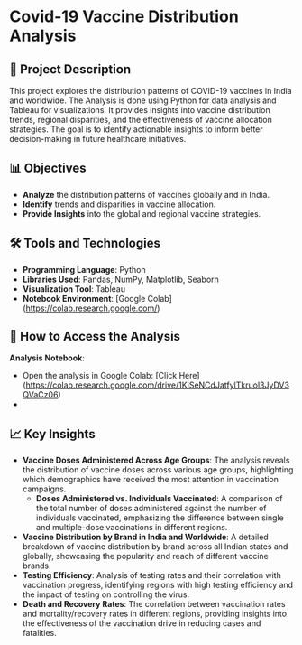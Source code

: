 # Covid-19 Vaccine Distribution Analysis

## 📜 Project Description
This project explores the distribution patterns of COVID-19 vaccines in India and worldwide. The Analysis is done using Python for data analysis and Tableau for visualizations. It provides insights into vaccine distribution trends, regional disparities, and the effectiveness of vaccine allocation strategies. The goal is to identify actionable insights to inform better decision-making in future healthcare initiatives.

## 📊 Objectives
- **Analyze** the distribution patterns of vaccines globally and in India.
- **Identify** trends and disparities in vaccine allocation.
- **Provide Insights** into the global and regional vaccine strategies.

## 🛠️ Tools and Technologies
- **Programming Language**: Python
- **Libraries Used**: Pandas, NumPy, Matplotlib, Seaborn
- **Visualization Tool**: Tableau
- **Notebook Environment**: [Google Colab] (https://colab.research.google.com/)

## 🚀 How to Access the Analysis
 **Analysis Notebook**:
   - Open the analysis in Google Colab: [Click Here] (https://colab.research.google.com/drive/1KiSeNCdJatfylTkruol3JyDV3QVaCz06)
   - 
## 📈 Key Insights
- **Vaccine Doses Administered Across Age Groups**: The analysis reveals the distribution of vaccine doses across various age groups, highlighting which demographics have received the most attention in vaccination campaigns.
  - **Doses Administered vs. Individuals Vaccinated**: A comparison of the total number of doses administered against the number of individuals vaccinated, emphasizing the difference between single and multiple-dose vaccinations in different regions.
- **Vaccine Distribution by Brand in India and Worldwide**: A detailed breakdown of vaccine distribution by brand across all Indian states and globally, showcasing the popularity and reach of different vaccine brands.
- **Testing Efficiency**: Analysis of testing rates and their correlation with vaccination progress, identifying regions with high testing efficiency and the impact of testing on controlling the virus.
- **Death and Recovery Rates**: The correlation between vaccination rates and mortality/recovery rates in different regions, providing insights into the effectiveness of the vaccination drive in reducing cases and fatalities.


